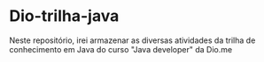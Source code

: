 # Dio-trilha-java
Neste repositório, irei armazenar as diversas atividades da trilha de conhecimento em Java do curso "Java developer" da Dio.me
